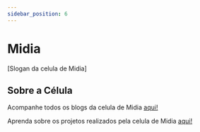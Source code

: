 ```yaml
---
sidebar_position: 6
---
```


# Midia

[Slogan da celula de Midia]

## Sobre a Célula

Acompanhe todos os blogs da celula de Midia [aqui!](http://localhost:3000/my-react-page)

Aprenda sobre os projetos realizados pela celula de Midia [aqui!](http://localhost:3000/my-react-page)
